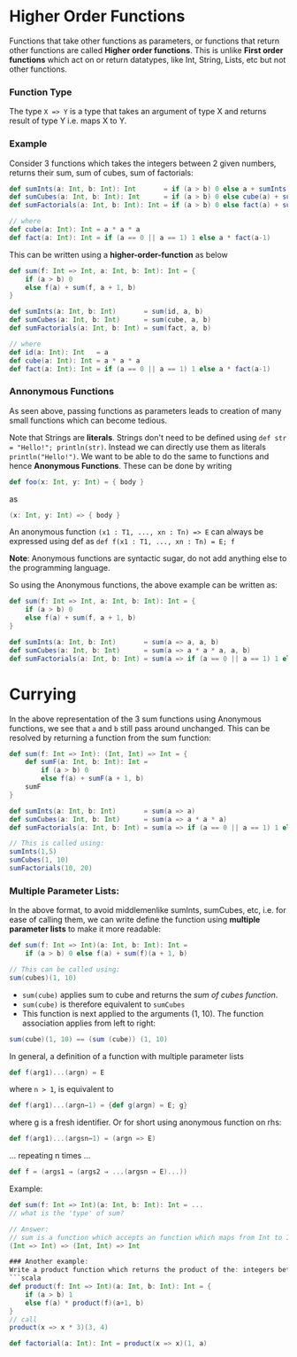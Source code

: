 # Higher Order Functions

Functions that take other functions as parameters, or functions that return other functions are called **Higher order functions**. This is unlike **First order functions** which act on or return datatypes, like Int, String, Lists, etc but not other functions.

### Function Type
The type `X => Y` is a type that takes an argument of type X and returns result of type Y i.e. maps X to Y.

### Example
Consider 3 functions which takes the integers between 2 given numbers, returns their sum, sum of cubes, sum of factorials:

```scala
def sumInts(a: Int, b: Int): Int       = if (a > b) 0 else a + sumInts(a + 1, b)
def sumCubes(a: Int, b: Int): Int      = if (a > b) 0 else cube(a) + sumCubes(a + 1, b)
def sumFactorials(a: Int, b: Int): Int = if (a > b) 0 else fact(a) + sumFactorials(a + 1, b)

// where
def cube(a: Int): Int = a * a * a
def fact(a: Int): Int = if (a == 0 || a == 1) 1 else a * fact(a-1)
```
This can be written using a **higher-order-function** as below
```scala
def sum(f: Int => Int, a: Int, b: Int): Int = {
    if (a > b) 0
    else f(a) + sum(f, a + 1, b)
}

def sumInts(a: Int, b: Int)       = sum(id, a, b)
def sumCubes(a: Int, b: Int)      = sum(cube, a, b)
def sumFactorials(a: Int, b: Int) = sum(fact, a, b)

// where
def id(a: Int): Int   = a
def cube(a: Int): Int = a * a * a
def fact(a: Int): Int = if (a == 0 || a == 1) 1 else a * fact(a-1)
```

### Annonymous Functions

As seen above, passing functions as parameters leads to creation of many small functions which can become tedious.

Note that Strings are **literals**. Strings don't need to be defined using `def str = "Hello!"; println(str)`. Instead we can directly use them as literals `println("Hello!")`. We want to be able to do the same to functions and hence **Anonymous Functions**. These can be done by writing 
```scala
def foo(x: Int, y: Int) = { body }
``` 
as
```scala
(x: Int, y: Int) => { body }
```
An anonymous function `(x1 : T1, ..., xn : Tn) => E` can always be expressed using def as `def f(x1 : T1, ..., xn : Tn) = E; f`

**Note**: Anonymous functions are syntactic sugar, do not add anything else to the programming language.

So using the Anonymous functions, the above example can be written as:

```scala
def sum(f: Int => Int, a: Int, b: Int): Int = {
    if (a > b) 0
    else f(a) + sum(f, a + 1, b)
}

def sumInts(a: Int, b: Int)       = sum(a => a, a, b)
def sumCubes(a: Int, b: Int)      = sum(a => a * a * a, a, b)
def sumFactorials(a: Int, b: Int) = sum(a => if (a == 0 || a == 1) 1 else a * fact(a-1), a, b)
```

# Currying

In the above representation of the 3 sum functions using Anonymous functions, we see that `a` and `b` still pass around unchanged. This can be resolved by returning a function from the sum function:

```scala
def sum(f: Int => Int): (Int, Int) => Int = {
    def sumF(a: Int, b: Int): Int =
        if (a > b) 0
        else f(a) + sumF(a + 1, b)
    sumF
}

def sumInts(a: Int, b: Int)       = sum(a => a)
def sumCubes(a: Int, b: Int)      = sum(a => a * a * a)
def sumFactorials(a: Int, b: Int) = sum(a => if (a == 0 || a == 1) 1 else a * fact(a-1))

// This is called using:
sumInts(1,5)
sumCubes(1, 10)
sumFactorials(10, 20)
```

### Multiple Parameter Lists:
In the above format, to avoid middlemenlike sumInts, sumCubes, etc, i.e. for ease of calling them, we can write define the function using **multiple parameter lists** to make it more readable:
```scala
def sum(f: Int => Int)(a: Int, b: Int): Int =
    if (a > b) 0 else f(a) + sum(f)(a + 1, b)

// This can be called using:
sum(cubes)(1, 10)
```
* `sum(cube)` applies sum to cube and returns the _sum of cubes function_.
* `sum(cube)` is therefore equivalent to `sumCubes`
* This function is next applied to the arguments (1, 10).
The function association applies from left to right:
```scala
sum(cube)(1, 10) == (sum (cube)) (1, 10)
```

In general, a definition of a function with multiple parameter lists
```scala
def f(arg1)...(argn) = E
```
where `n > 1`, is equivalent to
```scala
def f(arg1)...(argn−1) = {def g(argn) = E; g}
```
where g is a fresh identifier. Or for short using anonymous function on rhs:
```scala
def f(arg1)...(argsn−1) = (argn => E)
```
... repeating n times ...
```scala
def f = (args1 ⇒ (args2 ⇒ ...(argsn ⇒ E)...))
```

Example:
```scala
def sum(f: Int => Int)(a: Int, b: Int): Int = ...
// what is the 'type' of sum?

// Answer:
// sum is a function which accepts an function which maps from Int to Int i.e (Int => Int) and returns a function which takes in 2 Ints i.e (Int, Int), which in turn returns an Int.
(Int => Int) => (Int, Int) => Int

### Another example:
Write a product function which returns the product of the: integers between the given numbers or some function(integers) between the given numbers. Then write a factorial function using that.
```scala
def product(f: Int => Int)(a: Int, b: Int): Int = {
    if (a > b) 1
    else f(a) * product(f)(a+1, b)
}
// call
product(x => x * 3)(3, 4) 

def factorial(a: Int): Int = product(x => x)(1, a)
```
